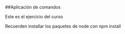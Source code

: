 ##Aplicación de comandos

Este es el ejercicio del curso

Recuerden installar los paquetes de node con npm install